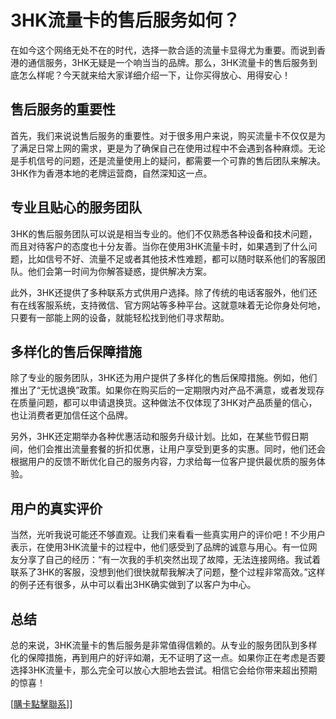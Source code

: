 # 3HK流量卡的售后服务如何？

在如今这个网络无处不在的时代，选择一款合适的流量卡显得尤为重要。而说到香港的通信服务，3HK无疑是一个响当当的品牌。那么，3HK流量卡的售后服务到底怎么样呢？今天就来给大家详细介绍一下，让你买得放心、用得安心！

## 售后服务的重要性

首先，我们来说说售后服务的重要性。对于很多用户来说，购买流量卡不仅仅是为了满足日常上网的需求，更是为了确保自己在使用过程中不会遇到各种麻烦。无论是手机信号的问题，还是流量使用上的疑问，都需要一个可靠的售后团队来解决。3HK作为香港本地的老牌运营商，自然深知这一点。

## 专业且贴心的服务团队

3HK的售后服务团队可以说是相当专业的。他们不仅熟悉各种设备和技术问题，而且对待客户的态度也十分友善。当你在使用3HK流量卡时，如果遇到了什么问题，比如信号不好、流量不足或者其他技术性难题，都可以随时联系他们的客服团队。他们会第一时间为你解答疑惑，提供解决方案。

此外，3HK还提供了多种联系方式供用户选择。除了传统的电话客服外，他们还有在线客服系统，支持微信、官方网站等多种平台。这就意味着无论你身处何地，只要有一部能上网的设备，就能轻松找到他们寻求帮助。

## 多样化的售后保障措施

除了专业的服务团队，3HK还为用户提供了多样化的售后保障措施。例如，他们推出了“无忧退换”政策。如果你在购买后的一定期限内对产品不满意，或者发现存在质量问题，都可以申请退换货。这种做法不仅体现了3HK对产品质量的信心，也让消费者更加信任这个品牌。

另外，3HK还定期举办各种优惠活动和服务升级计划。比如，在某些节假日期间，他们会推出流量套餐的折扣优惠，让用户享受到更多的实惠。同时，他们还会根据用户的反馈不断优化自己的服务内容，力求给每一位客户提供最优质的服务体验。

## 用户的真实评价

当然，光听我说可能还不够直观。让我们来看看一些真实用户的评价吧！不少用户表示，在使用3HK流量卡的过程中，他们感受到了品牌的诚意与用心。有一位网友分享了自己的经历：“有一次我的手机突然出现了故障，无法连接网络。我试着联系了3HK的客服，没想到他们很快就帮我解决了问题，整个过程非常高效。”这样的例子还有很多，从中可以看出3HK确实做到了以客户为中心。

## 总结

总的来说，3HK流量卡的售后服务是非常值得信赖的。从专业的服务团队到多样化的保障措施，再到用户的好评如潮，无不证明了这一点。如果你正在考虑是否要选择3HK流量卡，那么完全可以放心大胆地去尝试。相信它会给你带来超出预期的惊喜！

[[購卡點擊聯系](https://t.me/s/esim1088)]]